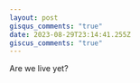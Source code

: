 ```yaml
---
layout: post
gisqus_comments: "true"
date: 2023-08-29T23:14:41.255Z
giscus_comments: "true"
---
```

Are we live yet?